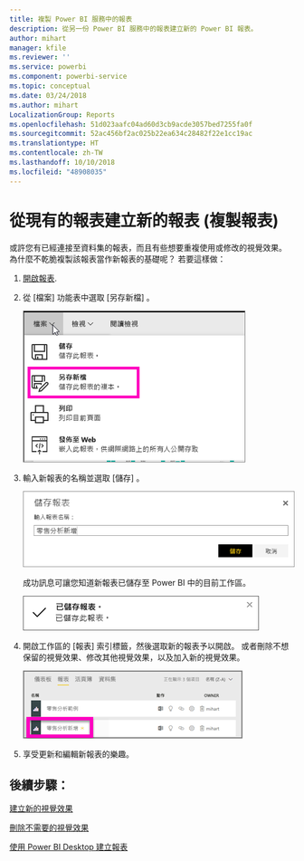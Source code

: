 ```yaml
---
title: 複製 Power BI 服務中的報表
description: 從另一份 Power BI 服務中的報表建立新的 Power BI 報表。
author: mihart
manager: kfile
ms.reviewer: ''
ms.service: powerbi
ms.component: powerbi-service
ms.topic: conceptual
ms.date: 03/24/2018
ms.author: mihart
LocalizationGroup: Reports
ms.openlocfilehash: 51d023aafc04ad60d3cb9acde3057bed7255fa0f
ms.sourcegitcommit: 52ac456bf2ac025b22ea634c28482f22e1cc19ac
ms.translationtype: HT
ms.contentlocale: zh-TW
ms.lasthandoff: 10/10/2018
ms.locfileid: "48908035"
---
```

# <a name="create-a-new-report-from-an-existing-report-copy-a-report"></a>從現有的報表建立新的報表 (複製報表)
或許您有已經連接至資料集的報表，而且有些想要重複使用或修改的視覺效果。  為什麼不乾脆複製該報表當作新報表的基礎呢？  若要這樣做：

1. [開啟報表](consumer/end-user-report-open.md).
2. 從 [檔案]  功能表中選取 [另存新檔] 。
   
   ![](media/power-bi-report-copy/powerbi-save-as.png)
3. 輸入新報表的名稱並選取 [儲存] 。
   
   ![](media/power-bi-report-copy/savereport.png)
   
   成功訊息可讓您知道新報表已儲存至 Power BI 中的目前工作區。
   
   ![](media/power-bi-report-copy/savesuccess1.png)
4. 開啟工作區的 [報表] 索引標籤，然後選取新的報表予以開啟。 或者刪除不想保留的視覺效果、修改其他視覺效果，以及加入新的視覺效果。
   
   ![](media/power-bi-report-copy/power-bi-workspace.png)
5. 享受更新和編輯新報表的樂趣。

## <a name="next-steps"></a>後續步驟：
[建立新的視覺效果](visuals/power-bi-report-add-visualizations-ii.md)

[刪除不需要的視覺效果](service-delete.md)

[使用 Power BI Desktop 建立報表](desktop-report-view.md)
